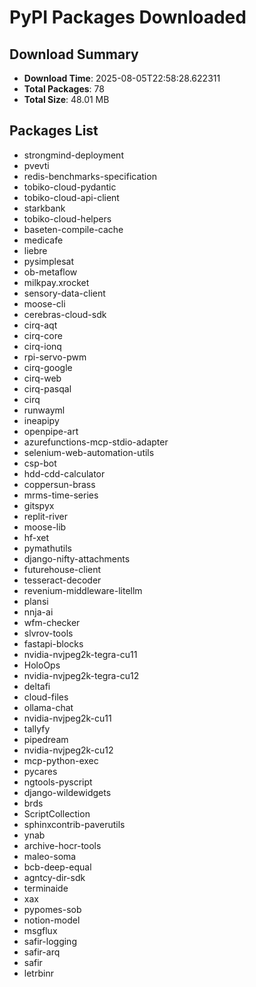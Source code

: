 # PyPI Packages Downloaded

## Download Summary
- **Download Time**: 2025-08-05T22:58:28.622311
- **Total Packages**: 78
- **Total Size**: 48.01 MB

## Packages List
- strongmind-deployment
- pvevti
- redis-benchmarks-specification
- tobiko-cloud-pydantic
- tobiko-cloud-api-client
- starkbank
- tobiko-cloud-helpers
- baseten-compile-cache
- medicafe
- liebre
- pysimplesat
- ob-metaflow
- milkpay.xrocket
- sensory-data-client
- moose-cli
- cerebras-cloud-sdk
- cirq-aqt
- cirq-core
- cirq-ionq
- rpi-servo-pwm
- cirq-google
- cirq-web
- cirq-pasqal
- cirq
- runwayml
- ineapipy
- openpipe-art
- azurefunctions-mcp-stdio-adapter
- selenium-web-automation-utils
- csp-bot
- hdd-cdd-calculator
- coppersun-brass
- mrms-time-series
- gitspyx
- replit-river
- moose-lib
- hf-xet
- pymathutils
- django-nifty-attachments
- futurehouse-client
- tesseract-decoder
- revenium-middleware-litellm
- plansi
- nnja-ai
- wfm-checker
- slvrov-tools
- fastapi-blocks
- nvidia-nvjpeg2k-tegra-cu11
- HoloOps
- nvidia-nvjpeg2k-tegra-cu12
- deltafi
- cloud-files
- ollama-chat
- nvidia-nvjpeg2k-cu11
- tallyfy
- pipedream
- nvidia-nvjpeg2k-cu12
- mcp-python-exec
- pycares
- ngtools-pyscript
- django-wildewidgets
- brds
- ScriptCollection
- sphinxcontrib-paverutils
- ynab
- archive-hocr-tools
- maleo-soma
- bcb-deep-equal
- agntcy-dir-sdk
- terminaide
- xax
- pypomes-sob
- notion-model
- msgflux
- safir-logging
- safir-arq
- safir
- letrbinr
